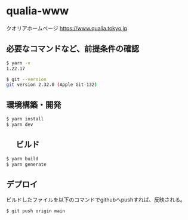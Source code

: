 # qualia-www

クオリアホームページ
https://www.qualia.tokyo.jp

## 必要なコマンドなど、前提条件の確認

```bash
$ yarn -v
1.22.17

$ git --version
git version 2.32.0 (Apple Git-132)
```

## 環境構築・開発

```bash
$ yarn install
$ yarn dev
```

## 　 ビルド

```bash
$ yarn build
$ yarn generate
```

## デプロイ

ビルドしたファイルを以下のコマンドでgithubへpushすれば、反映される。

```bash
$ git push origin main
```

